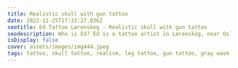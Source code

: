 ```yaml
--- 
title: Realistic skull with gun tattoo 
date: 2022-11-25T17:33:27.036Z 
seotitle: Ed Tattoo Lørenskog - Realistic skull with gun tattoo 
seodescription: Who is Ed? Ed is a tattoo artist in Lørenskog, near Oslo. I can help you with the Realistic skull with gun tattoo design and the process. Make an appointment... 
isDisplay: false 
cover: assets/images/img444.jpeg 
tags: tattoo, skull tattoo, realism, leg tattoo, gun tattoo, gray wash tattoo 
--- 
```

 